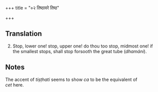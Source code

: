+++
title = "०२ तिष्ठावरे तिष्ठ"

+++
## Translation
2. Stop, lower one! stop, upper one! do thou too stop, midmost one! if  
the smallest stops, shall stop forsooth the great tube (*dhamáni*).

## Notes
The accent of *tíṣṭhati* seems to show *ca* to be the equivalent of  
*cet* here.
